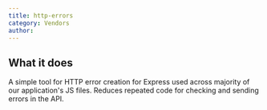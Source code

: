 ```yaml
---
title: http-errors
category: Vendors
author:
---
```


## What it does

A simple tool for HTTP error creation for Express used across majority of our application's JS files. Reduces repeated code for checking and sending errors in the API.
